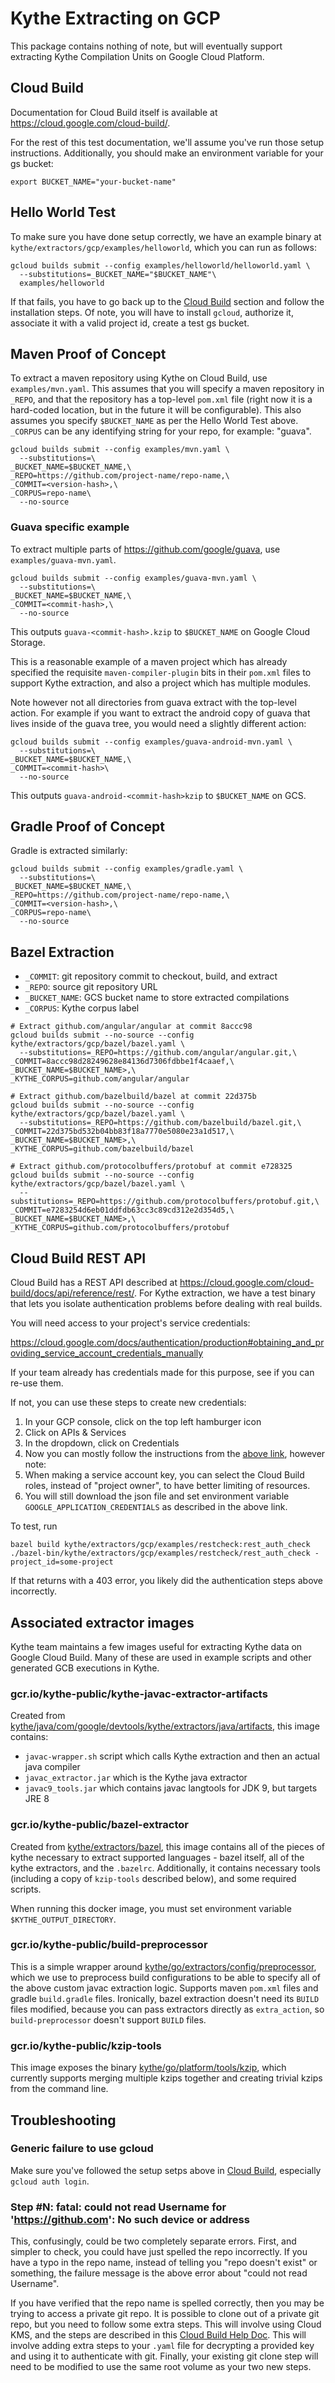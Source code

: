 # Kythe Extracting on GCP

This package contains nothing of note, but will eventually support extracting
Kythe Compilation Units on Google Cloud Platform.

## Cloud Build

Documentation for Cloud Build itself is available at
https://cloud.google.com/cloud-build/.

For the rest of this test documentation, we'll assume you've run those setup
instructions.  Additionally, you should make an environment variable for your
gs bucket:

```
export BUCKET_NAME="your-bucket-name"
```

## Hello World Test

To make sure you have done setup correctly, we have an example binary at
`kythe/extractors/gcp/examples/helloworld`, which you can run as follows:

```
gcloud builds submit --config examples/helloworld/helloworld.yaml \
  --substitutions=_BUCKET_NAME="$BUCKET_NAME"\
  examples/helloworld
```

If that fails, you have to go back up to the [Cloud Build](#cloud-build) section
and follow the installation steps.  Of note, you will have to install `gcloud`,
authorize it, associate it with a valid project id, create a test gs bucket.

## Maven Proof of Concept

To extract a maven repository using Kythe on Cloud Build, use
`examples/mvn.yaml`.  This assumes that you will specify a maven repository
in `_REPO`, and that the repository has a top-level `pom.xml` file (right
now it is a hard-coded location, but in the future it will be configurable).
This also assumes you specify `$BUCKET_NAME` as per the Hello World Test above.
`_CORPUS` can be any identifying string for your repo, for example: "guava".

```
gcloud builds submit --config examples/mvn.yaml \
  --substitutions=\
_BUCKET_NAME=$BUCKET_NAME,\
_REPO=https://github.com/project-name/repo-name,\
_COMMIT=<version-hash>,\
_CORPUS=repo-name\
  --no-source
```

### Guava specific example

To extract multiple parts of https://github.com/google/guava, use
`examples/guava-mvn.yaml`.

```
gcloud builds submit --config examples/guava-mvn.yaml \
  --substitutions=\
_BUCKET_NAME=$BUCKET_NAME,\
_COMMIT=<commit-hash>,\
  --no-source
```

This outputs `guava-<commit-hash>.kzip` to `$BUCKET_NAME` on Google Cloud Storage.

This is a reasonable example of a maven project which has already specified
the requisite `maven-compiler-plugin` bits in their `pom.xml` files to support
Kythe extraction, and also a project which has multiple modules.

Note however not all directories from guava extract with the top-level action.
For example if you want to extract the android copy of guava that lives inside
of the guava tree, you would need a slightly different action:

```
gcloud builds submit --config examples/guava-android-mvn.yaml \
  --substitutions=\
_BUCKET_NAME=$BUCKET_NAME,\
_COMMIT=<commit-hash>\
  --no-source
```

This outputs `guava-android-<commit-hash>kzip` to `$BUCKET_NAME` on GCS.

## Gradle Proof of Concept

Gradle is extracted similarly:

```
gcloud builds submit --config examples/gradle.yaml \
  --substitutions=\
_BUCKET_NAME=$BUCKET_NAME,\
_REPO=https://github.com/project-name/repo-name,\
_COMMIT=<version-hash>,\
_CORPUS=repo-name\
  --no-source
```

## Bazel Extraction

* `_COMMIT`: git repository commit to checkout, build, and extract
* `_REPO`: source git repository URL
* `_BUCKET_NAME`: GCS bucket name to store extracted compilations
* `_CORPUS`: Kythe corpus label

```shell
# Extract github.com/angular/angular at commit 8accc98
gcloud builds submit --no-source --config kythe/extractors/gcp/bazel/bazel.yaml \
  --substitutions=_REPO=https://github.com/angular/angular.git,\
_COMMIT=8accc98d28249628e84136d7306fdbbe1f4caaef,\
_BUCKET_NAME=$BUCKET_NAME>,\
_KYTHE_CORPUS=github.com/angular/angular

# Extract github.com/bazelbuild/bazel at commit 22d375b
gcloud builds submit --no-source --config kythe/extractors/gcp/bazel/bazel.yaml \
  --substitutions=_REPO=https://github.com/bazelbuild/bazel.git,\
_COMMIT=22d375bd532b04bb83f18a7770e5080e23a1d517,\
_BUCKET_NAME=$BUCKET_NAME>,\
_KYTHE_CORPUS=github.com/bazelbuild/bazel

# Extract github.com/protocolbuffers/protobuf at commit e728325
gcloud builds submit --no-source --config kythe/extractors/gcp/bazel/bazel.yaml \
  --substitutions=_REPO=https://github.com/protocolbuffers/protobuf.git,\
_COMMIT=e7283254d6eb01ddfdb63cc3c89cd312e2d354d5,\
_BUCKET_NAME=$BUCKET_NAME>,\
_KYTHE_CORPUS=github.com/protocolbuffers/protobuf
```

## Cloud Build REST API

Cloud Build has a REST API described at
https://cloud.google.com/cloud-build/docs/api/reference/rest/.  For Kythe
extraction, we have a test binary that lets you isolate authentication problems
before dealing with real builds.

You will need access to your project's service credentials:

https://cloud.google.com/docs/authentication/production#obtaining_and_providing_service_account_credentials_manually

If your team already has credentials made for this purpose, see if you can
re-use them.

If not, you can use these steps to create new credentials:

1. In your GCP console, click on the top left hamburger icon
2. Click on APIs & Services
3. In the dropdown, click on Credentials
4. Now you can mostly follow the instructions from the [above link](https://cloud.google.com/docs/authentication/production#obtaining_and_providing_service_account_credentials_manually),
   however note:
5. When making a service account key, you can select the Cloud Build roles,
   instead of "project owner", to have better limiting of resources.
6. You will still download the json file and set environment variable
   `GOOGLE_APPLICATION_CREDENTIALS` as described in the above link.

To test, run

```
bazel build kythe/extractors/gcp/examples/restcheck:rest_auth_check
./bazel-bin/kythe/extractors/gcp/examples/restcheck/rest_auth_check -project_id=some-project
```

If that returns with a 403 error, you likely did the authentication steps above
incorrectly.

## Associated extractor images

Kythe team maintains a few images useful for extracting Kythe data on Google
Cloud Build.  Many of these are used in example scripts and other generated GCB
executions in Kythe.

### gcr.io/kythe-public/kythe-javac-extractor-artifacts

Created from
[kythe/java/com/google/devtools/kythe/extractors/java/artifacts](https://github.com/kythe/kythe/blob/master/kythe/java/com/google/devtools/kythe/extractors/java/artifacts),
this image contains:

* `javac-wrapper.sh` script which calls Kythe extraction and then an actual java
  compiler
* `javac_extractor.jar` which is the Kythe java extractor
* `javac9_tools.jar` which contains javac langtools for JDK 9, but targets JRE 8

### gcr.io/kythe-public/bazel-extractor

Created from
[kythe/extractors/bazel](https://github.com/kythe/kythe/blob/master/kythe/extractors/bazel),
this image contains all of the pieces of kythe necessary to extract supported
languages - bazel itself, all of the kythe extractors, and the `.bazelrc`.
Additionally, it contains necessary tools (including a copy of `kzip-tools`
described below), and some required scripts.

When running this docker image, you must set environment variable
`$KYTHE_OUTPUT_DIRECTORY`.

### gcr.io/kythe-public/build-preprocessor

This is a simple wrapper around
[kythe/go/extractors/config/preprocessor](https://github.com/kythe/kythe/blob/master/kythe/go/extractors/config/preprocessor/preprocessor.go),
which we use to preprocess build configurations to be able to
specify all of the above custom javac extraction logic.  Supports maven
`pom.xml` files and gradle `build.gradle` files.  Ironically, bazel extraction
doesn't need its `BUILD` files modified, because you can pass extractors
directly as `extra_action`, so `build-preprocessor` doesn't support `BUILD`
files.

### gcr.io/kythe-public/kzip-tools

This image exposes the binary
[kythe/go/platform/tools/kzip](https://github.com/kythe/kythe/blob/master/kythe/go/platform/tools/kzip/kzip.go),
which currently supports merging multiple kzips together and creating trivial
kzips from the command line.

## Troubleshooting

### Generic failure to use gcloud

Make sure you've followed the setup setps above in [Cloud Build](#cloud-build),
especially `gcloud auth login`.

### Step #N: fatal: could not read Username for 'https://github.com': No such device or address

This, confusingly, could be two completely separate errors.  First, and simpler
to check, you could have just spelled the repo incorrectly.  If you have a
typo in the repo name, instead of telling you "repo doesn't exist" or something,
the failure message is the above error about "could not read Username".

If you have verified that the repo name is spelled correctly, then you may be
trying to access a private git repo.  It is possible to clone out of a private
git repo, but you need to follow some extra steps.  This will involve using
Cloud KMS, and the steps are described in this
[Cloud Build Help
Doc](https://cloud.google.com/cloud-build/docs/access-private-github-repos).
This will involve adding extra steps to your `.yaml` file for decrypting a
provided key and using it to authenticate with git.  Finally, your existing git
clone step will need to be modified to use the same root volume as your two new
steps.

